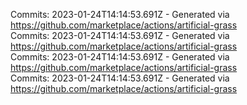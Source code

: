 Commits: 2023-01-24T14:14:53.691Z - Generated via https://github.com/marketplace/actions/artificial-grass
<br>
Commits: 2023-01-24T14:14:53.691Z - Generated via https://github.com/marketplace/actions/artificial-grass
<br>
Commits: 2023-01-24T14:14:53.691Z - Generated via https://github.com/marketplace/actions/artificial-grass
<br>
Commits: 2023-01-24T14:14:53.691Z - Generated via https://github.com/marketplace/actions/artificial-grass
<br>
